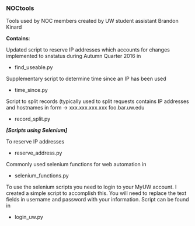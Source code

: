 ### NOCtools
Tools used by NOC members created by UW student assistant Brandon Kinard

**Contains**:

Updated script to reserve IP addresses which accounts for changes implemented to snstatus during Autumn Quarter 2016 in  
* find_useable.py

Supplementary script to determine time since an IP has been used
* time_since.py


Script to split records (typically used to split requests contains IP addresses and hostnames in form -> xxx.xxx.xxx.xxx  foo.bar.uw.edu
* record_split.py


**_[Scripts using Selenium]_**

To reserve IP addresses
* reserve_address.py


Commonly used selenium functions for web automation in
* selenium_functions.py

To use the selenium scripts you need to login to your MyUW account. I created a simple script to accomplish this. You will need to replace the text fields in username and password with your information. Script can be found in
* login_uw.py
